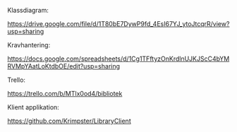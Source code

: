 Klassdiagram:

https://drive.google.com/file/d/1T80bE7DywP9fd_4EsI67YJ_ytoJtcqrR/view?usp=sharing

Kravhantering:

https://docs.google.com/spreadsheets/d/1Cg1TFftyzOnKrdlnUJKJScC4bYMRVMpYAatLoKtdbOE/edit?usp=sharing

Trello:

https://trello.com/b/MTlx0od4/bibliotek

Klient applikation:

https://github.com/Krimpster/LibraryClient
